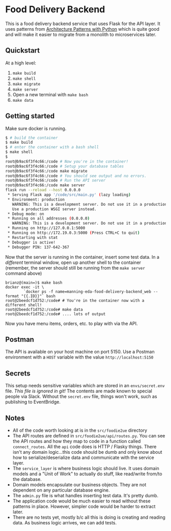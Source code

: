 # Food Delivery Backend

This is a food delivery backend service that uses Flask for the API layer. It uses patterns from
[Architecture Patterns with Python](http://www.cosmicpython.com/book/preface.html) which is quite
good and will make it easier to migrate from a monolith to microservices later.

## Quickstart

At a high level:

1. `make build`
1. `make shell`
1. `make migrate`
1. `make server`
1. Open a new terminal with `make bash`
1. `make data`

## Getting started

Make sure docker is running.

```bash
$ # build the container
$ make build
$ # enter the container with a bash shell
$ make shell
$
root@b9ac6f3f4c66:/code # Now you're in the container!
root@b9ac6f3f4c66:/code # Setup your database tables
root@b9ac6f3f4c66:/code make migrate
root@b9ac6f3f4c66:/code # You should see output and no errors.
root@b9ac6f3f4c66:/code # Run the API server
root@b9ac6f3f4c66:/code make server
flask run --reload --host 0.0.0.0
 * Serving Flask app '/code/src/main.py' (lazy loading)
 * Environment: production
   WARNING: This is a development server. Do not use it in a production deployment.
   Use a production WSGI server instead.
 * Debug mode: on
 * Running on all addresses (0.0.0.0)
   WARNING: This is a development server. Do not use it in a production deployment.
 * Running on http://127.0.0.1:5000
 * Running on http://172.19.0.3:5000 (Press CTRL+C to quit)
 * Restarting with stat
 * Debugger is active!
 * Debugger PIN: 137-642-367
```

Now that the server is running in the container, insert some test data. In a _different_ terminal
window, open up another shell to the container (remember, the server should still be running from
the `make server` command above)

```
brianz@(main=)$ make bash
docker exec -it \
		`docker ps -f name=manning-eda-food-delivery-backend_web --format "{{.ID}}"` bash
root@2beedcf1d752:/code# # You're in the container now with a different shell!
root@2beedcf1d752:/code# make data
root@2beedcf1d752:/code# .... lots of output
```

Now you have menu items, orders, etc. to play with via the API.

## Postman

The API is available on your host machine on port 5150. Use a Postman environment with a `HOST`
variable with the value `http://localhost:5150`

## Secrets

This setup needs sensitive variables which are stored in an `envs/secret.env` file. _This file is
ignored in git!_ The contents are made known to special people via Slack. Without the `secret.env`
file, things won't work, such as publishing to EventBridge.

## Notes

- All of the code worth looking at is in the `src/foodie2ue` directory
- The API routes are defined in `src/foodie2ue/api/routes.py`. You can see the API routes and how they
  map to code in a function called `connect_routes`. All the `api` code does is HTTP / Flasky
  things. There isn't any domain logic...this code should be dumb and only know about how to
  serialize/deserialize data and communicate with the service layer.
- The `service_layer` is where business logic should live. It uses domain models and a "Unit of
  Work" to actually do stuff, like read/write from/to the database.
- Domain models encapsulate our business objects. They are not dependent on any particular database
  engine.
- The `admin.py` file is what handles inserting test data. It's pretty dumb.
- The application code would be much easier to read without these patterns in place. However, simpler
  code would be harder to extract later.
- There are no tests yet, mostly b/c all this is doing is creating and reading data. As business
  logic arrives, we can add tests.
